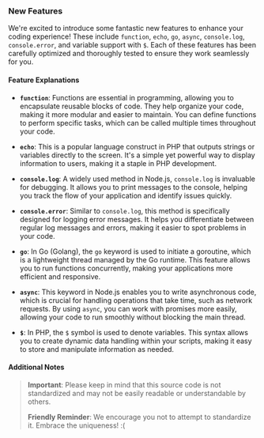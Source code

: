 ### New Features

We're excited to introduce some fantastic new features to enhance your coding experience! These include `function`, `echo`, `go`, `async`, `console.log`, `console.error`, and variable support with `$`. Each of these features has been carefully optimized and thoroughly tested to ensure they work seamlessly for you.

#### Feature Explanations

- **`function`**: Functions are essential in programming, allowing you to encapsulate reusable blocks of code. They help organize your code, making it more modular and easier to maintain. You can define functions to perform specific tasks, which can be called multiple times throughout your code.

- **`echo`**: This is a popular language construct in PHP that outputs strings or variables directly to the screen. It's a simple yet powerful way to display information to users, making it a staple in PHP development.

- **`console.log`**: A widely used method in Node.js, `console.log` is invaluable for debugging. It allows you to print messages to the console, helping you track the flow of your application and identify issues quickly.

- **`console.error`**: Similar to `console.log`, this method is specifically designed for logging error messages. It helps you differentiate between regular log messages and errors, making it easier to spot problems in your code.

- **`go`**: In Go (Golang), the `go` keyword is used to initiate a goroutine, which is a lightweight thread managed by the Go runtime. This feature allows you to run functions concurrently, making your applications more efficient and responsive.

- **`async`**: This keyword in Node.js enables you to write asynchronous code, which is crucial for handling operations that take time, such as network requests. By using `async`, you can work with promises more easily, allowing your code to run smoothly without blocking the main thread.

- **`$`**: In PHP, the `$` symbol is used to denote variables. This syntax allows you to create dynamic data handling within your scripts, making it easy to store and manipulate information as needed.

#### Additional Notes

> **Important**: Please keep in mind that this source code is not standardized and may not be easily readable or understandable by others.
>
> **Friendly Reminder**: We encourage you not to attempt to standardize it. Embrace the uniqueness! :(
